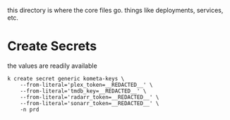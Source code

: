 this directory is where the core files go.  things like deployments, services, etc.

# Create Secrets

the values are readily available

```shell
k create secret generic kometa-keys \
    --from-literal='plex_token=__REDACTED__' \
    --from-literal='tmdb_key=__REDACTED__' \
    --from-literal='radarr_token=__REDACTED__' \
    --from-literal='sonarr_token=__REDACTED__' \
    -n prd
```